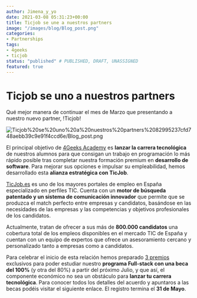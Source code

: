 ```yaml
---
author: Jimena_y_yo
date: 2021-03-08 05:31:23+00:00
title: Ticjob se une a nuestros partners
image: "/images/blog/Blog_post.png"
categories:
- Partnerships
tags:
- 4geeks
- ticjob
status: "published" # PUBLISHED, DRAFT, UNASSIGNED
featured: true
---
```



# Ticjob se uno a nuestros partners

Qué mejor manera de continuar el mes de Marzo que presentando a nuestro nuevo partner, !Ticjob!

![Ticjob%20se%20uno%20a%20nuestros%20partners%2082995237cfd748aebb39c9e91f4ccd6e/Blog_post.png](https://github.com/4GeeksAcademy/website-v2/blob/master/static/images/blog/ARTE_BLOG.png?raw=true)

El principal objetivo de [4Geeks Academy](/) es **lanzar la carrera tecnológica** de nuestros alumnos para que consigan un trabajo en programación lo más rápido posible tras completar nuestra formación premium en **desarrollo de software**. Para mejorar sus opciones e impulsar su empleabilidad, hemos desarrollado esta **alianza estratégica con TicJob**.

[TicJob.es](http://ticjob.es/) es uno de los mayores portales de empleo en España especializado en perfiles TIC. Cuenta con un **motor de búsqueda patentado y un sistema de comunicación innovador** que permite que se produzca el match perfecto entre empresas y candidatos, basándose en las necesidades de las empresas y las competencias y objetivos profesionales de los candidatos.

Actualmente, tratan de ofrecer a sus más de **800.000 candidatos** una cobertura total de los empleos disponibles en el mercado TIC de España y cuentan con un equipo de expertos que ofrece un asesoramiento cercano y personalizado tanto a empresas como a candidatos.

Para celebrar el inicio de esta relación hemos preparado [3 premios](https://ticjob.es/esp/trabajo/desarrollador-programador-fullstack-beca-100/46577) exclusivos para poder estudiar nuestro **programa Full-stack con una beca del 100%** (y otra del 80%) a partir del próximo Julio, y que así, el componente económico no sea un obstáculo para **lanzar tu carrera tecnológica**. Para conocer todos los detalles del acuerdo y apuntaros a las becas podéis visitar el siguiente enlace. El registro termina el **31 de Mayo**.
